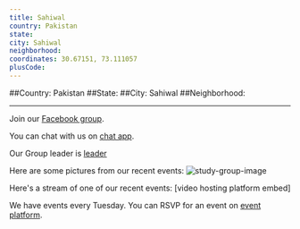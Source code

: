 ```yaml
---
title: Sahiwal
country: Pakistan
state: 
city: Sahiwal
neighborhood: 
coordinates: 30.67151, 73.111057
plusCode:
---
```


##Country: Pakistan
##State: 
##City: Sahiwal
##Neighborhood: 
*****
Join our [Facebook group](https://www.facebook.com/groups/1505677729748974).

You can chat with us on [chat app]().

Our Group leader is [leader]()

Here are some pictures from our recent events:
![study-group-image]()

Here's a stream of one of our recent events:
[video hosting platform embed]

We have events every Tuesday. You can RSVP for an event on [event platform]().

